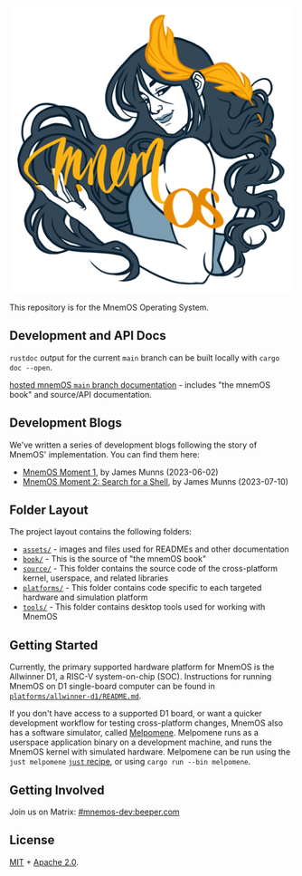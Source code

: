 <img src = "./assets/logo-mnemos-1280px.png" width = "600" alt="MnemOS" />

This repository is for the MnemOS Operating System.

## Development and API Docs

`rustdoc` output for the current `main` branch can be built locally with `cargo doc --open`.

[hosted mnemOS `main` branch documentation](https://mnemos-dev.jamesmunns.com/) - includes "the mnemOS book" and source/API documentation.

## Development Blogs

We've written a series of development blogs following the story of MnemOS'
implementation. You can find them here:

- [MnemOS Moment 1][moment-1], by James Munns (2023-06-02)
- [MnemOS Moment 2: Search for a Shell][moment-2], by James Munns (2023-07-10)

[moment-1]: https://onevariable.com/blog/mnemos-moment-1/
[moment-2]: https://onevariable.com/blog/mnemos-moment-2/

## Folder Layout

The project layout contains the following folders:

* [`assets/`] - images and files used for READMEs and other documentation
* [`book/`] - This is the source of "the mnemOS book"
* [`source/`] - This folder contains the source code of the cross-platform kernel, userspace, and related libraries
* [`platforms/`] - This folder contains code specific to each targeted hardware and simulation platform
* [`tools/`] - This folder contains desktop tools used for working with MnemOS

[`assets/`]: ./assets/
[`book/`]: ./book/
[`source/`]: ./source/
[`platforms/`]: .platforms/
[`tools/`]: ./tools/

## Getting Started

Currently, the primary supported hardware platform for MnemOS is the
Allwinner D1, a RISC-V system-on-chip (SOC). Instructions for running MnemOS on
D1 single-board computer can be found in [`platforms/allwinner-d1/README.md`].

If you don't have access to a supported D1 board, or want a quicker development
workflow for testing cross-platform changes, MnemOS also has a software
simulator, called [Melpomene]. Melpomene runs as a userspace application binary on
a development machine, and runs the MnemOS kernel with simulated hardware.
Melpomene can be run using the `just melpomene` [`just` recipe], or using
`cargo run --bin melpomene`.

[`platforms/allwinner-d1/README.md`]: ./platforms/allwinner-d1/README.md
[Melpomene]: ./platforms/melpomene
[`just` recipe]: ./justfile

## Getting Involved

Join us on Matrix: [#mnemos-dev:beeper.com](https://matrix.to/#/#mnemos-dev:beeper.com)

## License

[MIT] + [Apache 2.0].

[MIT]: ./LICENSE-MIT
[Apache 2.0]: ./LICENSE-APACHE

